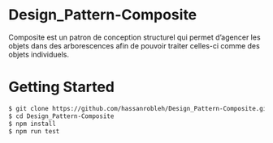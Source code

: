 # Design_Pattern-Composite

Composite est un patron de conception structurel qui permet
d’agencer les objets dans des arborescences afin de pouvoir
traiter celles-ci comme des objets individuels.

# Getting Started

```bash
$ git clone https://github.com/hassanrobleh/Design_Pattern-Composite.git
$ cd Design_Pattern-Composite
$ npm install
$ npm run test
```


